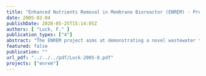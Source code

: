 ```yaml
---
title: "Enhanced Nutrients Removal in Membrane Bioreactor (ENREM) - Progress report 1- LIFE 04 ENV/D/058"
date: 2005-02-04
publishDate: 2020-05-25T15:14:05Z
authors: [ "Luck, F." ]
publication_types: ["4"]
abstract: "The ENREM project aims at demonstrating a novel wastewater treatment process based on the technology of membrane bioreactor (MBR), set up in a configuration to enable enhanced biological elimination of nutrients. A new plant, and the related sewer system, is to be built in a yet unsewered remote area of Berlin. The plant will be then operated over more than one year, and the process will be optimised. Performances and costs of the treatment system will be then assessed for the size 250 – 10,000pe, corresponding to semi-central schemes. The management of the project has been achieved according to the organisation identified in the LIFE proposal. No relevant modification has been required. Annex 3.1 presents and discusses the key deliverables and milestones depending on the LIFE proposal and the current status. In relation to the technical content, Task 2 “Site and process definition” and Task 4 “Detailed design” are quasi-completed, with however a four month delay which will put back consequently the following actions, such as start of sewer and plant construction, and plant commissioning. Specifically, the following actions were completed, or are on the verge of completion: - Cost-comparison of decentralised treatment solutions to serve 20 unsewered areas of Berlin and selection of demonstration site (district of Margaretenhöhe); - Revision of cost evaluation for infrastructure; - Planning and specification of MBR plant; - Preparation and release of call for tender of MBR plant; - Planning and specification of low-pressure sewer; - Preparation and release of call for tender of low-pressure sewer construction; - Acquisition of legal permits (for plant construction & operation, water discharge); - Acquisition of parcel for MBR plant. In addition, the first trials phase of Task 3 “Preliminary testing on representative site” (period with irregular excess sludge withdrawal) was completed and enabled to validate the design criteria of the MBR demonstration plant. The relationship with the inhabitants of Margaretenhöhe was initiated in order to ensure a smooth construction phase, and a quick connection to the new sewer system. Dissemination activities were undertaken accordingly as shown in Annexes 7.1-7.3, and the project web-site in three languages was set up (see in www.kompetenz-wasser.de). The communications on project are expected to ramp up in 2005 and 2006, as more outcomes and results are getting available. The main task in 2005 will be the construction and commissioning of the low sewer system and the MBR demonstration plant. The start-up of the novel treatment scheme is now expected for October / November 2005. From the budget perspective, the total costs incurred over 2004 were 198,353€. This is 6% of the total budget of the LIFE proposal. The infrastructure costs and most of equipment costs (expected 62% of total budget) should occur in 2005 during the construction and commissioning phases of the scheme. No major budget deviation was noticed so far, and the re-evaluation of the infrastructure costs fit with those of the LIFE proposal."
featured: false
publication: ""
url_pdf: "../../../pdf/Luck-2005-8.pdf"
projects: ["enrem"]
---
```


